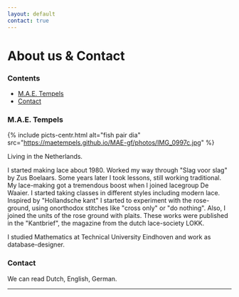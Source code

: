 ```yaml
---
layout: default
contact: true
---
```

# About us & Contact
### Contents
* [M.A.E. Tempels](#mae-tempels)
* [Contact](#contact)

### M.A.E. Tempels
{% include picts-centr.html alt="fish pair dia" src="https://maetempels.github.io/MAE-gf/photos/IMG_0997c.jpg" %}

Living in the Netherlands.        

I started making lace about 1980. Worked my way through "Slag voor slag" by Zus Boelaars. Some years later I took lessons, still working traditional.   
My lace-making got a tremendous boost when I joined lacegroup De Waaier. I started taking classes in different styles including modern lace.           
Inspired by "Hollandsche kant" I started to experiment with the rose-ground, using onorthodox stitches like "cross only" or "do nothing". Also, I joined the units of the rose ground with plaits. These works were published in the "Kantbrief", the magazine from the dutch lace-society LOKK.   

I studied Mathematics at Technical University Eindhoven and work as database-designer.    

### Contact
We can read Dutch, English, German. 
<script>send("egrofdnuorg eamoj")</script>

***

[tulp]: https://maetempels.github.io/MAE-gf/photos/IMG_0997c.jpg
